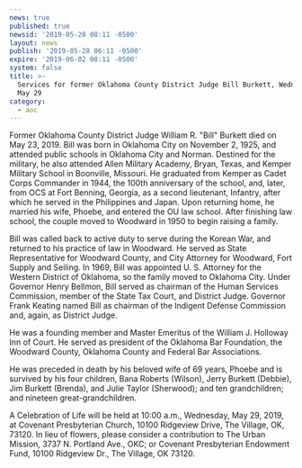 ```yaml
---
news: true
published: true
newsid: '2019-05-28 08:11 -0500'
layout: news
publish: '2019-05-28 06:11 -0500'
expire: '2019-06-02 08:11 -0500'
system: false
title: >-
  Services for former Oklahoma County District Judge Bill Burkett, Wednesday,
  May 29
category:
  - aoc
---
```

Former Oklahoma County District Judge William R. "Bill" Burkett died on May 23, 2019.  Bill was born in Oklahoma City on November 2, 1925, and attended public schools in Oklahoma City and Norman.  Destined for the military, he also attended Allen Military Academy, Bryan, Texas, and Kemper Military School in Boonville, Missouri.  He graduated from Kemper as Cadet Corps Commander in 1944, the 100th anniversary of the school, and, later, from OCS at Fort Benning, Georgia, as a second lieutenant, Infantry, after which he served in the Philippines and Japan.  Upon returning home, he married his wife, Phoebe, and entered the OU law school. After finishing law school, the couple moved to Woodward in 1950 to begin raising a family.  

Bill was called back to active duty to serve during the Korean War, and returned to his practice of law in Woodward.  He served as State Representative for Woodward County, and City Attorney for Woodward, Fort Supply and Seiling.  In 1969, Bill was appointed U. S. Attorney for the Western District of Oklahoma, so the family moved to Oklahoma City. Under Governor Henry Bellmon, Bill served as chairman of the Human Services Commission, member of the State Tax Court, and District Judge. Governor Frank Keating named Bill as chairman of the Indigent Defense Commission and, again, as District Judge.

He was a founding member and Master Emeritus of the William J. Holloway Inn of Court.  He served as president of the Oklahoma Bar Foundation, the Woodward County, Oklahoma County and Federal Bar Associations.  

He was preceded in death by his beloved wife of 69 years, Phoebe and is survived by his four children, Bana Roberts (Wilson), Jerry Burkett (Debbie), Jim Burkett (Brenda), and Julie Taylor (Sherwood); and ten grandchildren; and nineteen great-grandchildren.

A Celebration of Life will be held at 10:00 a.m., Wednesday, May 29, 2019, at Covenant Presbyterian Church, 10100 Ridgeview Drive, The Village, OK, 73120.  In lieu of flowers, please consider a contribution to The Urban Mission, 3737 N. Portland Ave., OKC; or Covenant Presbyterian Endowment Fund, 10100 Ridgeview Dr., The Village, OK 73120.
